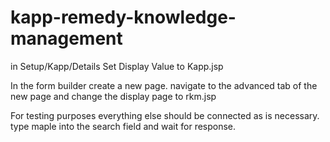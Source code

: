 # kapp-remedy-knowledge-management


in Setup/Kapp/Details Set Display Value to Kapp.jsp

In the form builder create a new page.
  navigate to the advanced tab of the new page and change the display page to rkm.jsp

For testing purposes everything else should be connected as is necessary. type maple into the search field and wait for response.
